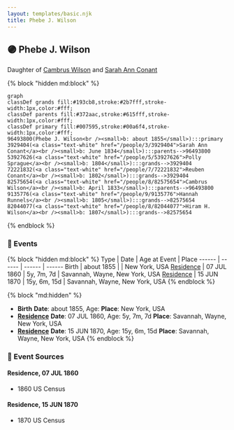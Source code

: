 ```yaml
---
layout: templates/basic.njk
title: Phebe J. Wilson
---
```

## 🟣 Phebe J. Wilson

Daughter of [Cambrus Wilson](/people/8/82575654) and [Sarah Ann Conant](/people/3/3929404)

{% block "hidden md:block" %}
```mermaid
graph
classDef grands fill:#193cb8,stroke:#2b7fff,stroke-width:1px,color:#fff;
classDef parents fill:#372aac,stroke:#615fff,stroke-width:1px,color:#fff;
classDef primary fill:#007595,stroke:#00a6f4,stroke-width:1px,color:#fff;
96493800(Phebe J. Wilson<br /><small>b: about 1855</small>):::primary
3929404(<a class="text-white" href="/people/3/3929404">Sarah Ann Conant</a><br /><small>b: June 1834</small>):::parents-->96493800
53927626(<a class="text-white" href="/people/5/53927626">Polly Sprague</a><br /><small>b: 1804</small>):::grands-->3929404
72221832(<a class="text-white" href="/people/7/72221832">Reuben Conant</a><br /><small>b: 1802</small>):::grands-->3929404
82575654(<a class="text-white" href="/people/8/82575654">Cambrus Wilson</a><br /><small>b: April 1833</small>):::parents-->96493800
9135776(<a class="text-white" href="/people/9/9135776">Hannah Runnels</a><br /><small>b: 1805</small>):::grands-->82575654
82044077(<a class="text-white" href="/people/8/82044077">Hiram H. Wilson</a><br /><small>b: 1807</small>):::grands-->82575654
```
{% endblock %}

### 📆 Events

{% block "hidden md:block" %}
Type | Date | Age at Event | Place
------ | ------ | ------ | ------
Birth | about 1855 |  | New York, USA
[Residence](#event-event-0) | 07 JUL 1860 | 5y, 7m, 7d | Savannah, Wayne, New York, USA
[Residence](#event-event-1) | 15 JUN 1870 | 15y, 6m, 15d | Savannah, Wayne, New York, USA
{% endblock %}

{% block "md:hidden" %}
- **Birth**
**Date**: about 1855, Age:
**Place**: New York, USA
- **[Residence](#event-event-0)**
**Date**: 07 JUL 1860, Age: 5y, 7m, 7d
**Place**: Savannah, Wayne, New York, USA
- **[Residence](#event-event-1)**
**Date**: 15 JUN 1870, Age: 15y, 6m, 15d
**Place**: Savannah, Wayne, New York, USA
{% endblock %}

### 📰 Event Sources

#### <a id="event-event-0"></a> Residence, 07 JUL 1860
* 1860 US Census

#### <a id="event-event-1"></a> Residence, 15 JUN 1870
* 1870 US Census
